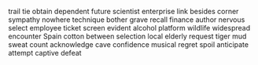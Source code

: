 trail
tie
obtain
dependent
future
scientist
enterprise
link
besides
corner
sympathy
nowhere
technique
bother
grave
recall
finance
author
nervous
select
employee
ticket
screen
evident
alcohol
platform
wildlife
widespread
encounter
Spain
cotton
between
selection
local
elderly
request
tiger
mud
sweat
count
acknowledge
cave
confidence
musical
regret
spoil
anticipate
attempt
captive
defeat